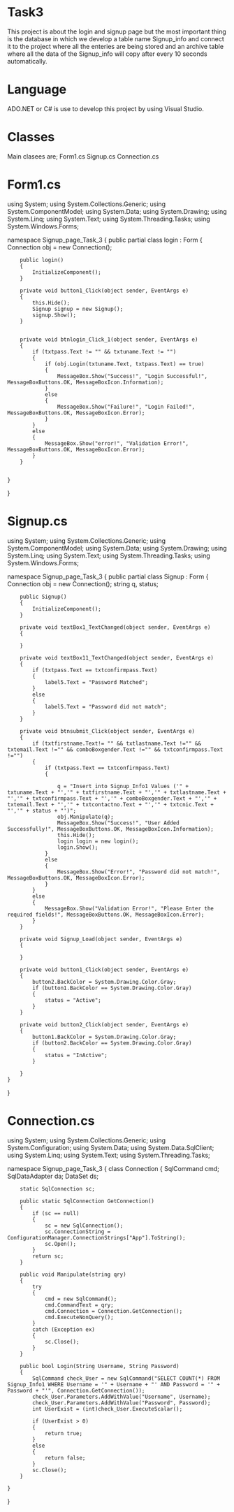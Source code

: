 # Task3
This project is about the login and signup page but the most important thing is the database in which we develop a table name Signup_info and connect it to the project where all the enteries are being stored and an archive table where all the data of the Signup_info will copy after every 10 seconds automatically. 

# Language
ADO.NET or C# is use to develop this project by using Visual Studio.

# Classes
 Main clasees are;
 Form1.cs
 Signup.cs
 Connection.cs
 
 # Form1.cs
 using System;
using System.Collections.Generic;
using System.ComponentModel;
using System.Data;
using System.Drawing;
using System.Linq;
using System.Text;
using System.Threading.Tasks;
using System.Windows.Forms;

namespace Signup_page_Task_3
{
    public partial class login : Form
    {
        Connection obj = new Connection();

        public login()
        {
            InitializeComponent();
        }

        private void button1_Click(object sender, EventArgs e)
        {
            this.Hide();
            Signup signup = new Signup();
            signup.Show();
        }


        private void btnlogin_Click_1(object sender, EventArgs e)
        {
            if (txtpass.Text != "" && txtuname.Text != "")
            {
                if (obj.Login(txtuname.Text, txtpass.Text) == true)
                {
                    MessageBox.Show("Success!", "Login Successful!", MessageBoxButtons.OK, MessageBoxIcon.Information);
                }
                else
                {
                    MessageBox.Show("Failure!", "Login Failed!", MessageBoxButtons.OK, MessageBoxIcon.Error);
                }
            }
            else
            {
                MessageBox.Show("error!", "Validation Error!", MessageBoxButtons.OK, MessageBoxIcon.Error);
            }
        }

       
    }
}

# Signup.cs

using System;
using System.Collections.Generic;
using System.ComponentModel;
using System.Data;
using System.Drawing;
using System.Linq;
using System.Text;
using System.Threading.Tasks;
using System.Windows.Forms;

namespace Signup_page_Task_3
{
    public partial class Signup : Form
    {
        Connection obj = new Connection();
        string q, status;

        public Signup()
        {
            InitializeComponent();
        }

        private void textBox1_TextChanged(object sender, EventArgs e)
        {

        }

        private void textBox11_TextChanged(object sender, EventArgs e)
        {
            if (txtpass.Text == txtconfirmpass.Text)
            {
                label5.Text = "Password Matched";
            }
            else
            {
                label5.Text = "Password did not match";
            }
        }

        private void btnsubmit_Click(object sender, EventArgs e)
        {
            if (txtfirstname.Text!= "" && txtlastname.Text !="" && txtemail.Text !="" && comboBoxgender.Text !="" && txtconfirmpass.Text !="")
            {
                if (txtpass.Text == txtconfirmpass.Text)
                {
                    
                    q = "Insert into Signup_Info1 Values ('" + txtuname.Text + "','" + txtfirstname.Text + "','" + txtlastname.Text + "','" + txtconfirmpass.Text + "','" + comboBoxgender.Text + "','" + txtemail.Text + "','" + txtcontactno.Text + "','" + txtcnic.Text + "','" + status + "')";
                    obj.Manipulate(q);
                    MessageBox.Show("Success!", "User Added Successfully!", MessageBoxButtons.OK, MessageBoxIcon.Information);
                    this.Hide();
                    login login = new login();
                    login.Show();
                }
                else
                {
                    MessageBox.Show("Error!", "Password did not match!", MessageBoxButtons.OK, MessageBoxIcon.Error);
                }
            }
            else
            {
                MessageBox.Show("Validation Error!", "Please Enter the required fields!", MessageBoxButtons.OK, MessageBoxIcon.Error);
            }
        }

        private void Signup_Load(object sender, EventArgs e)
        {

        }

        private void button1_Click(object sender, EventArgs e)
        {
            button2.BackColor = System.Drawing.Color.Gray;
            if (button1.BackColor == System.Drawing.Color.Gray)
            {
                status = "Active";
            }
        }

        private void button2_Click(object sender, EventArgs e)
        {
            button1.BackColor = System.Drawing.Color.Gray;
            if (button2.BackColor == System.Drawing.Color.Gray)
            {
                status = "InActive";
            }

        }
    }
}


# Connection.cs

using System;
using System.Collections.Generic;
using System.Configuration;
using System.Data;
using System.Data.SqlClient;
using System.Linq;
using System.Text;
using System.Threading.Tasks;

namespace Signup_page_Task_3
{
    class Connection
    {
        SqlCommand cmd;
        SqlDataAdapter da;
        DataSet ds;
       
        static SqlConnection sc;

        public static SqlConnection GetConnection()
        {
            if (sc == null)
            {
                sc = new SqlConnection();
                sc.ConnectionString = ConfigurationManager.ConnectionStrings["App"].ToString();
                sc.Open();
            }
            return sc;
        }

        public void Manipulate(string qry)
        {
            try
            {
                cmd = new SqlCommand();
                cmd.CommandText = qry;
                cmd.Connection = Connection.GetConnection();
                cmd.ExecuteNonQuery();
            }
            catch (Exception ex)
            {
                sc.Close();
            }
        }

        public bool Login(String Username, String Password)
        {
            SqlCommand check_User = new SqlCommand("SELECT COUNT(*) FROM Signup_Info1 WHERE Username = '" + Username + "' AND Password = '" + Password + "'", Connection.GetConnection());
            check_User.Parameters.AddWithValue("Username", Username);
            check_User.Parameters.AddWithValue("Password", Password);
            int UserExist = (int)check_User.ExecuteScalar();

            if (UserExist > 0)
            {
                return true;
            }
            else
            {
                return false;
            }
            sc.Close();
        }

    }
}


